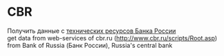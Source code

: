 CBR
===
Получить данные с [технических ресурсов Банка России](http://www.cbr.ru/scripts/root.asp)  
get data from web-services of cbr.ru (http://www.cbr.ru/scripts/Root.asp) from Bank of Russia (Банк России), Russia's central bank 
